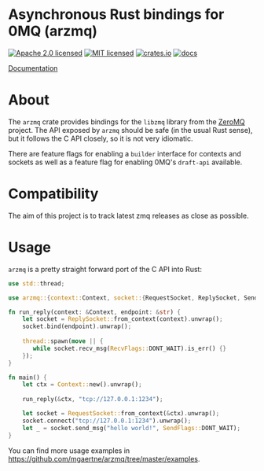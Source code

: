 # Asynchronous Rust bindings for 0MQ (arzmq)

[![Apache 2.0 licensed](https://img.shields.io/badge/license-Apache2.0-blue.svg)](./LICENSE-APACHE)
[![MIT licensed](https://img.shields.io/badge/license-MIT-blue.svg)](./LICENSE-MIT)
[![crates.io](http://meritbadge.herokuapp.com/zmq)](https://crates.io/crates/arzmq)
[![docs](https://docs.rs/zmq/badge.svg)](https://docs.rs/arzmq)

[Documentation](https://docs.rs/crate/arzmq/)

# About

The `arzmq` crate provides bindings for the `libzmq` library from the
[ZeroMQ](https://zeromq.org/) project. The API exposed by `arzmq` should
be safe (in the usual Rust sense), but it follows the C API closely,
so it is not very idiomatic.

There are feature flags for enabling a `builder` interface for contexts and 
sockets as well as a feature flag for enabling 0MQ's `draft-api` available.

# Compatibility

The aim of this project is to track latest zmq releases as close as possible.

# Usage

`arzmq` is a pretty straight forward port of the C API into Rust:

```rust
use std::thread;

use arzmq::{context::Context, socket::{RequestSocket, ReplySocket, SendFlags, Receiver, RecvFlags, Sender}};

fn run_reply(context: &Context, endpoint: &str) {
    let socket = ReplySocket::from_context(context).unwrap();
    socket.bind(endpoint).unwrap();
    
    thread::spawn(move || {
       while socket.recv_msg(RecvFlags::DONT_WAIT).is_err() {}
    });
}

fn main() {
    let ctx = Context::new().unwrap();
    
    run_reply(&ctx, "tcp://127.0.0.1:1234");

    let socket = RequestSocket::from_context(&ctx).unwrap();
    socket.connect("tcp://127.0.0.1:1234").unwrap();
    let _ = socket.send_msg("hello world!", SendFlags::DONT_WAIT);
}
```

You can find more usage examples in
<https://github.com/mgaertne/arzmq/tree/master/examples>.

